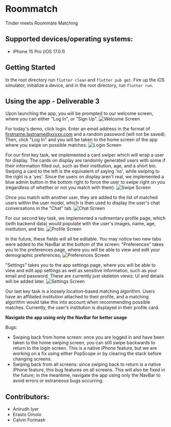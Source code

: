 # Roommatch
Tinder meets Roommate Matching

## Supported devices/operating systems:
- iPhone 15 Pro (iOS 17.0.1) 

## Getting Started

In the root directory run `flutter clean` and `flutter pub get`.
Fire up the iOS simulator, initialize a device, and in the root directory, run `flutter run`.

## Using the app - Deliverable 3

Upon launching the app, you will be prompted to our welcome screen, where you can either "Log In", or "Sign Up".
![Welcome Screen](demo_screenshots/welcomeScreen.png)

For today's demo, click login. Enter an email address in the format of firstname.lastname@xxxxx.com and a random password (will not be saved). Then, click "Log In" and you will be taken to the home screen of the app where you swipe on possible matches. 
![Login Screen](demo_screenshots/loginScreen.png)


For our first key task, we implemented a card swiper which will wrap a user for display. The cards on display are randomly generated users with some if their information filled out, such as their institution, age, and a short bio. Swiping a card to the left is the equivalent of saying 'no', while swiping to the right is a 'yes'. Since the users on display aren't real, we implemented a blue admin button in the bottom right to force the user to swipe right on you (regardless of whether or not you match with them).
![Swipe Screen](demo_screenshots/swipeScreen.png)


Once you match with another user, they are added to the list of matched users within the user model, which is then used to display the user's chat conversations in the "Chat" tab. 
![Chat Screen](demo_screenshots/chatScreen.png)


For our second key task, we implemented a rudimentary profile page, which (with backend data) would populate with the user's images, name, age, institution, and bio. 
![Profile Screen](demo_screenshots/profileScreen.png)


In the future, these fields will all be editable. You may notice two new tabs were added to the NavBar at the bottom of the screen: "Preferences" takes you to the preferences page, where you will be able to view and edit your demographic preferences;
![Preferences Screen](demo_screenshots/preferencesScreen.png)

"Settings" takes you to the app settings page, where you will be able to view and edit app settings as well as sensitive information, such as your email and password. These are currently just skeleton views; UI and details will be added later. 
![Settings Screen](demo_screenshots/settingsScreen.png)

Our last key task is a loosely location-based matching algorithm. Users have an affiliated institution attached to their profile, and a matching algorithm would take this into account when recommending possible matches. Currently, the user's institution is displayed in their profile card. 

**Navigate the app using only the NavBar for better usage**

Bugs:
- Swiping back from home screen: once you are logged in and have been taken to the home swiping screen, you can still swipe backwards to return to the login screen. This is a native iPhone feature, but we are working on a fix using either PopScope or by clearing the stack before changing screens.
- Swiping back from all screens: since swiping back to return is a native iPhone feature, this bug features on all screens. This will also be fixed in the future; in the meantime, navigate the app using only the NavBar to avoid errors or extraneous bugs occurring. 


## Contributors:
- Anirudh Iyer
- Erasto Omolo
- Calvin Forinash

